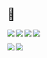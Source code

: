 # 👋

<img src="https://img.shields.io/badge/Spring-black?style=for-the-badge&logo=Spring&logoColor=#6DB33F"/> <img src="https://img.shields.io/badge/Java-red?style=for-the-badge&logo=Java&logoColor=#6DB33F"/> <img src="https://img.shields.io/badge/MySql-white?style=for-the-badge&logo=MySQL&logoColor=#4479A1"/> <img src="https://img.shields.io/badge/JavaScript-blue?style=for-the-badge&logo=JavaScript&logoColor=#F7DF1E"/> 

<img src="https://img.shields.io/badge/Notion-lightgrey?style=for-the-badge&logo=Notion&logoColor=#000000"/> <img src="https://img.shields.io/badge/Blog-yellow?style=for-the-badge&logo=Tistory&logoColor=#000000"/>
